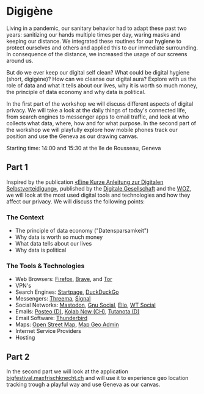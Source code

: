 # Digigène 

Living in a pandemic, our sanitary behavior had to adapt these past two years: sanitizing our hands multiple times per day, waring masks and keeping our distance. We integrated these routines for our hygiene to protect ourselves and others and applied this to our immediate surrounding. In consequence of the distance, we increased the usage of our screens around us. 

But do we ever keep our digital self clean? What could be digital hygiene (short, digigène)? How can we cleanse our digital aura? Explore with us the role of data and what it tells about our lives, why it is worth so much money, the principle of data economy and why data is political.

In the first part of the workshop we will discuss different aspects of digital privacy. We will take a look at the daily things of today's connected life, from search engines to messenger apps to email traffic, and look at who collects what data, where, how and for what purpose. In the second part of the workshop we will playfully explore how mobile phones track our position and use the Geneva as our drawing canvas.

Starting time: 14:00 and 15:30 at the île de Rousseau, Geneva

## Part 1

Inspired by the publication [«Eine Kurze Anleitung zur Digitalen Selbstverteidigung»](https://www.digitale-gesellschaft.ch/ratgeber/), published by the [Digitale Gesellschaft](https://www.digitale-gesellschaft.ch/) and the [WOZ](https://www.woz.ch/), we will look at the most used digital tools and technologies and how they affect our privacy. We will discuss the following points:


### The Context

* The principle of data economy ("Datensparsamkeit")
* Why data is worth so much money 
* What data tells about our lives
* Why data is political

### The Tools & Technologies

* Web Browsers: [Firefox](https://www.mozilla.org/en-US/firefox/windows/), [Brave](https://try.bravesoftware.com/), and [Tor](https://www.torproject.org/download/)
* VPN's
* Search Engines: [Startpage](https://www.startpage.com/), [DuckDuckGo](https://duckduckgo.com/)
* Messengers: [Threema](https://threema.ch/en/), [Signal](https://signal.org/en/)
* Social Networks: [Mastodon](https://joinmastodon.org/), [Gnu Social](https://gnusocial.network/), [Ello](https://ello.co/), [WT Social](https://wtcommunity.social/)
* Emails: [Posteo (D)](https://posteo.de/en), [Kolab Now (CH)](https://kolabnow.com/), [Tutanota (D)](https://tutanota.com/)
* Email Software: [Thunderbird](https://www.thunderbird.net/en-US/)
* Maps: [Open Street Map](https://www.openstreetmap.org), [Map Geo Admin](https://map.geo.admin.ch)
* Internet Service Providers
* Hosting 

## Part 2

In the second part we will look at the application [bigfestival.maxfrischknecht.ch](https://bigfestival.maxfrischknecht.ch) and will use it to experience geo location tracking trough a playful way and use Geneva as our canvas.
